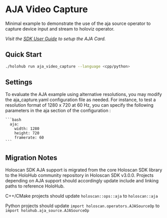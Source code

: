 # AJA Video Capture

Minimal example to demonstrate the use of the aja source operator to capture device input and stream to holoviz operator.

*Visit the [SDK User Guide](https://docs.nvidia.com/holoscan/sdk-user-guide/aja_setup.html) to setup the AJA Card.*

## Quick Start

```bash
./holohub run aja_video_capture --language <cpp/python>
```

## Settings

 To evaluate the AJA example using alternative resolutions, you may modify the aja_capture.yaml configuration file as needed. For instance, to test a resolution format of 1280 x 720 at 60 Hz, you can specify the following parameters in the aja section of the configuration :
   
    ```bash
      aja:
        width: 1280
        height: 720
        framerate: 60
    ```

## Migration Notes

Holoscan SDK AJA support is migrated from the core Holoscan SDK library to the HoloHub community repository in Holoscan SDK v3.0.0.
Projects depending on AJA support should accordingly update include and linking paths to reference HoloHub.

C++/CMake projects should update `holoscan::ops::aja` to `holoscan::aja`

Python projects should update `import holoscan.operators.AJASourceOp` to `import holohub.aja_source.AJASourceOp`
